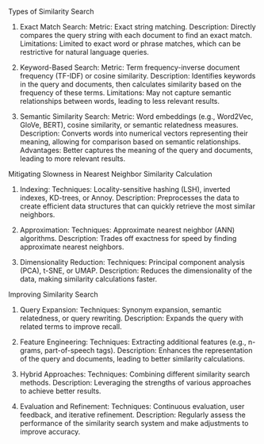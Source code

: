 Types of Similarity Search

1. Exact Match Search:
Metric: Exact string matching.
Description: Directly compares the query string with each document to find an exact match.
Limitations: Limited to exact word or phrase matches, which can be restrictive for natural language queries.

2. Keyword-Based Search:
Metric: Term frequency-inverse document frequency (TF-IDF) or cosine similarity.
Description: Identifies keywords in the query and documents, then calculates similarity based on the frequency of these terms.
Limitations: May not capture semantic relationships between words, leading to less relevant results.

3. Semantic Similarity Search:
Metric: Word embeddings (e.g., Word2Vec, GloVe, BERT), cosine similarity, or semantic relatedness measures.
Description: Converts words into numerical vectors representing their meaning, allowing for comparison based on semantic relationships.
Advantages: Better captures the meaning of the query and documents, leading to more relevant results.

Mitigating Slowness in Nearest Neighbor Similarity Calculation

1. Indexing:
Techniques: Locality-sensitive hashing (LSH), inverted indexes, KD-trees, or Annoy.
Description: Preprocesses the data to create efficient data structures that can quickly retrieve the most similar neighbors.

2. Approximation:
Techniques: Approximate nearest neighbor (ANN) algorithms.
Description: Trades off exactness for speed by finding approximate nearest neighbors.

3. Dimensionality Reduction:
Techniques: Principal component analysis (PCA), t-SNE, or UMAP.
Description: Reduces the dimensionality of the data, making similarity calculations faster.

Improving Similarity Search

1. Query Expansion:
Techniques: Synonym expansion, semantic relatedness, or query rewriting.
Description: Expands the query with related terms to improve recall.

2. Feature Engineering:
Techniques: Extracting additional features (e.g., n-grams, part-of-speech tags).
Description: Enhances the representation of the query and documents, leading to better similarity calculations.

3. Hybrid Approaches:
Techniques: Combining different similarity search methods.
Description: Leveraging the strengths of various approaches to achieve better results.

4. Evaluation and Refinement:
Techniques: Continuous evaluation, user feedback, and iterative refinement.
Description: Regularly assess the performance of the similarity search system and make adjustments to improve accuracy.
